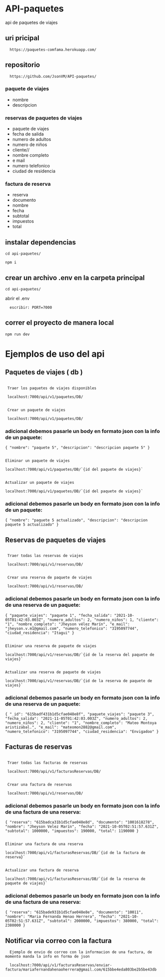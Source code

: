 # API-paquetes
api de paquetes de viajes

## uri pricipal 

      https://paquetes-comfama.herokuapp.com/

## repositorio 
      
      https://github.com/JsonVM/API-paquetes/

### paquete de viajes

- nombre
- descripcion

### reservas de paquetes de viajes

- paquete de viajes
- fecha de salida
- numero de adultos
- numero de niños
- cliente//
- nombre completo
- e mail
- numero telefonico
- ciudad de residencia

### factura de reserva

- reserva
- documento
- nombre
- fecha
- subtotal
- impuestos
- total

 ## instalar dependencias

`cd api-paquetes/`

  `npm i`

 ## crear un archivo .env en la carpeta principal
 
 `cd api-paquetes/`
 
 abrir el .env

      escribir: PORT=7000

 ## correr el proyecto de manera local

 `npm run dev`


# Ejemplos de uso del api

## Paquetes de viajes ( db )

~~~

 Traer los paquetes de viajes disponibles

 localhost:7000/api/v1/paquetes/DB/

~~~

~~~

 Crear un paquete de viajes 

 localhost:7000/api/v1/paquetes/DB/

~~~

### adicional debemos pasarle un body en formato json con la info de un paquete:

`{
   "nombre": "paquete 5",
   "descripcion": "descripcion paquete 5"
}`

~~~

Eliminar un paquete de viajes

localhost:7000/api/v1/paquetes/DB/`{id del paquete de viajes}`

~~~

~~~

Actualizar un paquete de viajes

localhost:7000/api/v1/paquetes/DB/`{id del paquete de viajes}`

~~~

### adicional debemos pasarle un body en formato json con la info de un paquete:

`{
   "nombre": "paquete 5 actualizado",
   "descripcion": "descripcion paquete 5 actualizado"
}`

## Reservas de paquetes de viajes

~~~

 Traer todas las reservas de viajes

 localhost:7000/api/v1/reservas/DB/

~~~

~~~

 Crear una reserva de paquete de viajes 

 localhost:7000/api/v1/reservas/DB/

~~~

### adicional debemos pasarle un body en formato json con la info de una reserva de un paquete:

`{
   "paquete_viajes": "paquete 1",
        "fecha_salida": "2021-10-05T01:42:03.003Z",
        "numero_adultos": 2,
        "numero_niños": 1,
        "cliente": "1",
        "nombre_completo": "Jheyson vélez Marín",
        "e_mail": "jheyson.v.m1@gmail.com",
        "numero_telefonico": "3195097744",
        "ciudad_residencia": "Itagui"
    }`

~~~

Eliminar una reserva de paquete de viajes

localhost:7000/api/v1/reservas/DB/`{id de la reserva del paquete de viajes}`

~~~

~~~

Actualizar una reserva de paquete de viajes

localhost:7000/api/v1/reservas/DB/`{id de la reserva de paquete de viajes}`

~~~

### adicional debemos pasarle un body en formato json con la info de una reserva de un paquete:

`{
        "_id": "615badf431b1d5cfae048e8f",
        "paquete_viajes": "paquete 3",
        "fecha_salida": "2021-11-05T01:42:03.003Z",
        "numero_adultos": 2,
        "numero_niños": 2,
        "cliente": "1",
        "nombre_completo": "Mateo Montoya aristizabal.",
        "e_mail": "mateomon2882@gmail.com",
        "numero_telefonico": "3195097744",
        "ciudad_residencia": "Envigadoo"
}`

## Facturas de reservas

~~~

 Traer todas las facturas de reservas

 localhost:7000/api/v1/facturasReservas/DB/

~~~

~~~

 Crear una factura de reservas

 localhost:7000/api/v1/reservas/DB/

~~~

### adicional debemos pasarle un body en formato json con la info de una factura de una reserva:

`{
        "reserva": "615badca31b1d5cfae048e8d",
        "documento": "1001618278",
        "nombre": "Jheyson Velez Marín",
        "fecha": "2021-10-05T02:51:57.631Z",
        "subtotal": 1000000,
        "impuestos": 190000,
        "total": 1190000
    }`

~~~

Eliminar una factura de una reserva

localhost:7000/api/v1/facturasReservas/DB/`{id de la factura de reserva}`

~~~

~~~

Actualizar una factura de reserva

localhost:7000/api/v1/facturasReservas/DB/`{id de la reserva de paquete de viajes}`

~~~

### adicional debemos pasarle un body en formato json con la info de una factura de una reserva:

`{
        "reserva": "615bade931b1d5cfae048e8e",
        "documento": "10011",
        "nombre": "Maria Fernanda Henao Herrera",
        "fecha": "2021-10-05T02:51:57.631Z",
        "subtotal": 2000000,
        "impuestos": 380000,
        "total": 2380000
    }`


## Notificar via correo con la factura

      Ejemplo de envio de correo con la informacion de una factura, de momento manda la info en forma de json

      localhost:7000/api/v1/facturasReservas/enviar-factura/mariafernandahenaoherrera@gmail.com/615bbe4eda803be2b5be43db